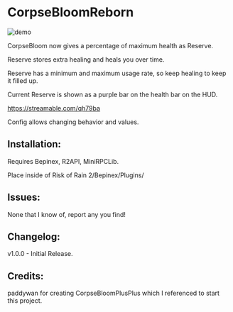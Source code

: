 # CorpseBloomReborn

![demo](https://i.imgur.com/ADSS1OX.png)

CorpseBloom now gives a percentage of maximum health as Reserve.

Reserve stores extra healing and heals you over time.

Reserve has a minimum and maximum usage rate, so keep healing to keep it filled up.

Current Reserve is shown as a purple bar on the health bar on the HUD.

https://streamable.com/qh79ba

Config allows changing behavior and values.

## Installation:

Requires Bepinex, R2API, MiniRPCLib.

Place inside of Risk of Rain 2/Bepinex/Plugins/

## Issues:

None that I know of, report any you find!

## Changelog:

v1.0.0 - Initial Release.

## Credits:

paddywan for creating CorpseBloomPlusPlus which I referenced to start this project.
